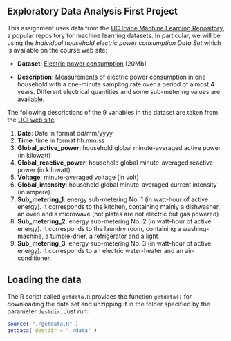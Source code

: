 ## Exploratory Data Analysis First Project

This assignment uses data from the [UC Irvine Machine Learning Repository][1],
a popular repository for machine learning datasets.
In particular, we will be using the _Individual household electric power 
consumption Data Set_ which is available on the course web site:

* __Dataset__: [Electric power consumption][2] [20Mb]

* __Description__: Measurements of electric power consumption in one household
with a one-minute sampling rate over a period of almost 4 years.
Different electrical quantities and some sub-metering values are available.

The following descriptions of the 9 variables in the dataset are taken from the
[UCI web site][3]:

1. __Date__: Date in format dd/mm/yyyy
2. __Time__: time in format hh:mm:ss
3. __Global_active_power__: household global minute-averaged active power
   (in kilowatt)
4. __Global_reactive_power__: household global minute-averaged reactive power
   (in kilowatt)
5. __Voltage__: minute-averaged voltage (in volt)
6. __Global_intensity__: household global minute-averaged current intensity
   (in ampere)
7. __Sub_metering_1__: energy sub-metering No. 1 (in watt-hour of active
   energy).
   It corresponds to the kitchen, containing mainly a dishwasher, an oven and a
   microwave (hot plates are not electric but gas powered)
8. __Sub_metering_2__: energy sub-metering No. 2 (in watt-hour of active energy).
   It corresponds to the laundry room, containing a washing-machine, a
   tumble-drier, a refrigerator and a light
9. __Sub_metering_3__: energy sub-metering No. 3 (in watt-hour of active energy).
   It corresponds to an electric water-heater and an air-conditioner.

## Loading the data

The R script called `getdata.R` provides the function `getdata()` for
downloading the data set and unzipping it in the folder specified by the
parameter `destdir`. Just run:

```r
source( "./getdata.R" )
getdata( destdir = "./data" )
```

[1]: http://archive.ics.uci.edu/ml/
[2]: https://d396qusza40orc.cloudfront.net/exdata%2Fdata%2Fhousehold_power_consumption.zip
[3]: https://archive.ics.uci.edu/ml/datasets/Individual+household+electric+power+consumption
